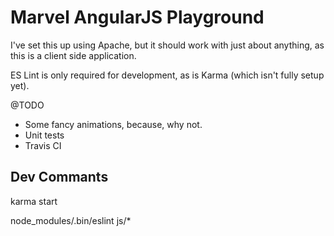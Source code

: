 # Marvel AngularJS Playground

I've set this up using Apache, but it should work with just about anything, as this is a client side application.

ES Lint is only required for development, as is Karma (which isn't fully setup yet).

@TODO

* Some fancy animations, because, why not.
* Unit tests
* Travis CI

## Dev Commants

karma start

node_modules/.bin/eslint js/*
